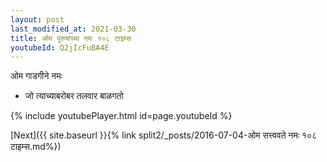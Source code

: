 ```yaml
---
layout: post
last_modified_at: 2021-03-30
title: ओम पुरुषांच्या नमः १०८ टाइम्स
youtubeId: Q2jIcFuBA4E
---
```

 
 
 ओम गाडगीने नमः  
 
 -  जो त्याच्याबरोबर तलवार बाळगतो 
 
  
 
  
 
 
 
 
 
 


{% include youtubePlayer.html id=page.youtubeId %}
 
[Next]({{ site.baseurl }}{% link  split2/_posts/2016-07-04-ओम सत्त्ववते नमः १०८ टाइम्स.md%})
 
